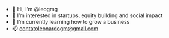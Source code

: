 - 👋 Hi, I’m @leogmg
- 👀 I’m interested in startups, equity building and social impact
- 🌱 I’m currently learning how to grow a business
- 📫 contatoleonardogm@gmail.com
